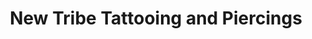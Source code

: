 ---
title: "New Tribe Tattooing and Piercings"
url: /toronto/new-tribe-tattooing-and-piercings/
shop: Tattoo
---